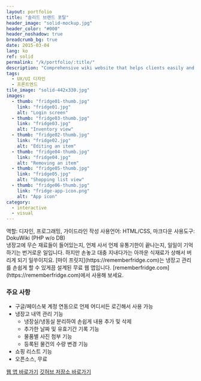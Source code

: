 ```yaml
---
layout: portfolio
title: "솔리드 브랜드 포탈"
header_image: "solid-mockup.jpg"
header_color: "#000"
header_noshadow: true
breadcrumb_bg: true
date: 2015-03-04
lang: ko
ref: solid
permalink: "/k/portfolio/:title/"
description: "Comprehensive wiki website that helps clients easily and effectively manage their brand assets to better brand communication."
tags:
  - UX/UI 디자인
  - 프론트엔드
tile_image: "solid-442x330.jpg"
images:
  - thumb: "fridge01-thumb.jpg"
    link: "fridge01.jpg"
    alt: "Login screen"
  - thumb: "fridge03-thumb.jpg"
    link: "fridge03.jpg"
    alt: "Inventory view"
  - thumb: "fridge02-thumb.jpg"
    link: "fridge02.jpg"
    alt: "Editing an item"
  - thumb: "fridge04-thumb.jpg"
    link: "fridge04.jpg"
    alt: "Removing an item"
  - thumb: "fridge05-thumb.jpg"
    link: "fridge05.jpg"
    alt: "Shopping list view"
  - thumb: "fridge06-thumb.jpg"
    link: "fridge-app-icon.png"
    alt: "App icon"
category:
  - interactive
  - visual
---
```

<div class="project-info">
  <span>역할:</span> 디자인, 프로그래밍, 가이드라인 작성
  <span>사용언어:</span> HTML/CSS, 마크다운
  <span>사용도구:</span> DokuWiki (PHP w/o DB)
</div>
  냉장고에 무슨 재료들이 들어있는지, 언제 사서 언제 유통기한이 끝나는지, 일일이 기억하기는 번거로운 일입니다. 하지만 손놓고 대충 지내다가는 아까운 식재료가 상해서 버리게 되기 일쑤이지요. [마이 프릿지](https://rememberfridge.com)는 냉장고 관리를 손쉽게 할 수 있게끔 설계된 무료 웹 앱입니다. [rememberfridge.com](https://rememberfridge.com)에서 사용해 보세요.

### 주요 사항
- 구글/페이스북 계정 연동으로 언제 어디서든 로긴해서 사용 가능
- 냉장고 내역 관리 기능
  - 냉장실/냉동실 분리하여 손쉽게 내용 추가 및 삭제
  - 추가한 날짜 및 유효기간 기록 기능
  - 물품별 사진 첨부 기능
  - 등록된 물건의 수량 변경 기능
- 쇼핑 리스트 기능
- 오픈소스, 무료

<div class="buttons">
  <span class="unselectable">
  <a href="https://rememberfridge.com/" title="웹 앱 바로가기" target="_blank">웹 앱 바로가기</a></span>
  <span class="unselectable"><a href="https://github.com/baadaa/myfridge" title="깃허브 저장소 바로가기" target="_blank">깃허브 저장소 바로가기</a></span>
</div>
